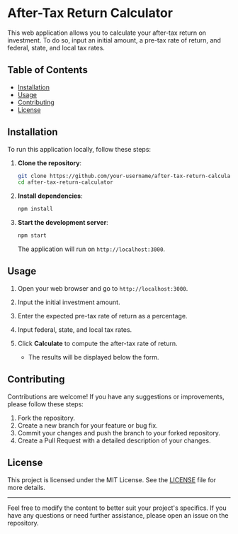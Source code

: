 # After-Tax Return Calculator

This web application allows you to calculate your after-tax return on investment. To do so, input an initial amount, a pre-tax rate of return, and federal, state, and local tax rates.

## Table of Contents

- [Installation](#installation)
- [Usage](#usage)
- [Contributing](#contributing)
- [License](#license)

## Installation

To run this application locally, follow these steps:

1. **Clone the repository**:

    ```bash
    git clone https://github.com/your-username/after-tax-return-calculator.git
    cd after-tax-return-calculator
    ```

2. **Install dependencies**:

    ```bash
    npm install
    ```

3. **Start the development server**:

    ```bash
    npm start
    ```

    The application will run on `http://localhost:3000`.

## Usage

1. Open your web browser and go to `http://localhost:3000`.

2. Input the initial investment amount.

3. Enter the expected pre-tax rate of return as a percentage.

4. Input federal, state, and local tax rates.

5. Click **Calculate** to compute the after-tax rate of return.
    - The results will be displayed below the form.

## Contributing

Contributions are welcome! If you have any suggestions or improvements, please follow these steps:

1. Fork the repository.
2. Create a new branch for your feature or bug fix.
3. Commit your changes and push the branch to your forked repository.
4. Create a Pull Request with a detailed description of your changes.

## License

This project is licensed under the MIT License. See the [LICENSE](LICENSE) file for more details.

---

Feel free to modify the content to better suit your project's specifics. If you have any questions or need further assistance, please open an issue on the repository.


